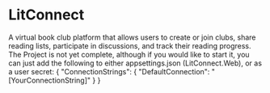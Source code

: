 # LitConnect
A virtual book club platform that allows users to create or join clubs, share reading lists, participate in discussions, and track their reading progress.
The Project is not yet complete, although if you would like to start it, you can just add the following to either appsettings.json (LitConnect.Web), or as a user secret:
{
  "ConnectionStrings": {
    "DefaultConnection": "[YourConnectionString]"
  }
}
